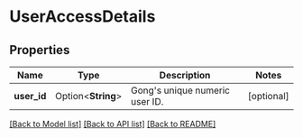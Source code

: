 # UserAccessDetails

## Properties

Name | Type | Description | Notes
------------ | ------------- | ------------- | -------------
**user_id** | Option<**String**> | Gong's unique numeric user ID. | [optional]

[[Back to Model list]](../README.md#documentation-for-models) [[Back to API list]](../README.md#documentation-for-api-endpoints) [[Back to README]](../README.md)


